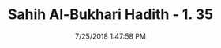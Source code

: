 ---
title        : "Sahih Al-Bukhari Hadith - 1. 35"
date         : 7/25/2018 1:47:58 PM
draft        : false
type         : "hadith"
layout       : "hadith"
BookCode     : "SHB"
VolumeNumber : "1"
HadithNumber : "35"
categories  :  ["Faith-Al-Jihad Holy War is a part of faith"]
tags  :  ["Abu Huraira"]
---
